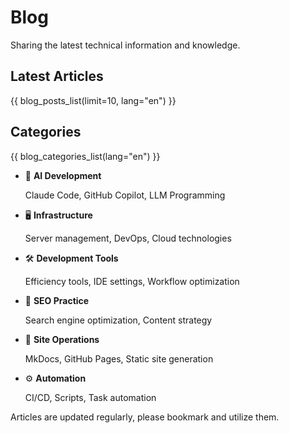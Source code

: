 # Blog

Sharing the latest technical information and knowledge.

## Latest Articles

{{ blog_posts_list(limit=10, lang="en") }}

## Categories

{{ blog_categories_list(lang="en") }}

<div class="grid cards" markdown>

-   🤖 **AI Development**
    
    Claude Code, GitHub Copilot, LLM Programming

-   🖥️ **Infrastructure**
    
    Server management, DevOps, Cloud technologies

-   🛠️ **Development Tools**
    
    Efficiency tools, IDE settings, Workflow optimization

-   🚀 **SEO Practice**
    
    Search engine optimization, Content strategy

-   📝 **Site Operations**
    
    MkDocs, GitHub Pages, Static site generation

-   ⚙️ **Automation**
    
    CI/CD, Scripts, Task automation

</div>

Articles are updated regularly, please bookmark and utilize them.